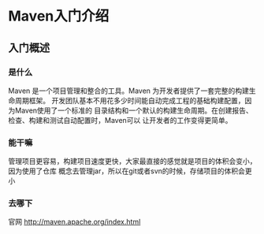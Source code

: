 # Maven入门介绍

## 入门概述

### 是什么

Maven 是一个项目管理和整合的工具。Maven 为开发者提供了一套完整的构建生命周期框架。
开发团队基本不用花多少时间能自动完成工程的基础构建配置，因为Maven使用了一个标准的
目录结构和一个默认的构建生命周期。在创建报告、检查、构建和测试自动配置时，Maven可以
让开发者的工作变得更简单。

### 能干嘛

管理项目更容易，构建项目速度更快，大家最直接的感觉就是项目的体积会变小，因为使用了仓库
概念去管理jar，所以在git或者svn的时候，存储项目的体积会更小

### 去哪下

官网 http://maven.apache.org/index.html

